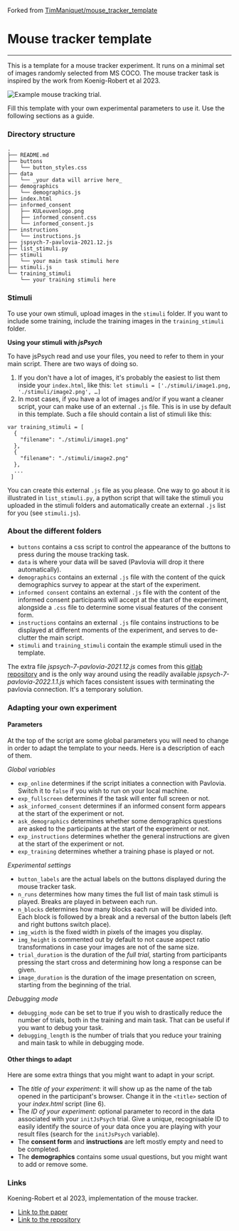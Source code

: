 Forked from [TimManiquet/mouse_tracker_template](https://github.com/TimManiquet/mouse_tracker_template)

# Mouse tracker template
------------------------

This is a template for a mouse tracker experiment. It runs on a minimal set of images randomly selected from MS COCO. The mouse tracker task is inspired by the work from Koenig-Robert et al 2023.


![Example mouse tracking trial.](https://github.com/TimManiquet/mouse_tracker_template/blob/main/illustrations/example_trial.gif)


Fill this template with your own experimental parameters to use it. Use the following sections as a guide.

### Directory structure

```
.
├── README.md
├── buttons
│   └── button_styles.css
├── data
│   └── _your data will arrive here_
├── demographics
│   └── demographics.js
├── index.html
├── informed_consent
│   ├── KULeuvenlogo.png
│   ├── informed_consent.css
│   └── informed_consent.js
├── instructions
│   └── instructions.js
├── jspsych-7-pavlovia-2021.12.js
├── list_stimuli.py
├── stimuli
│   └── your main task stimuli here
├── stimuli.js
└── training_stimuli
    └── your training stimuli here
```

### Stimuli

To use your own stimuli, upload images in the `stimuli` folder. If you want to include some training, include the training images in the `training_stimuli` folder.

**Using your stimuli with _jsPsych_**

To have jsPsych read and use your files, you need to refer to them in your main script. There are two ways of doing so.

1. If you don't have a lot of images, it's probably the easiest to list them inside your `index.html`, like this:
```let stimuli = ['./stimuli/image1.png, './stimuli/image2.png', …]```
1. In most cases, if you have a lot of images and/or if you want a cleaner script, your can make use of an external `.js` file. This is in use by default in this template. Such a file should contain a list of stimuli like this:
```
var training_stimuli = [
  {
    "filename": "./stimuli/image1.png"
  },
  {
    "filename": "./stimuli/image2.png"
  },
  ...
 ]
```

You can create this external `.js` file as you please. One way to go about it is illustrated in `list_stimuli.py`, a python script that will take the stimuli you uploaded in the stimuli folders and automatically create an external `.js` list for you (see `stimuli.js`).


### About the different folders

- `buttons` contains a css script to control the appearance of the buttons to press during the mouse tracking task.
- `data` is where your data will be saved (Pavlovia will drop it there automatically).
- `demographics` contains an external `.js` file with the content of the quick demographics survey to appear at the start of the experiment.
- `informed consent` contains an external `.js` file with the content of the informed consent participants will accept at the start of the experiment, alongside a `.css` file to determine some visual features of the consent form.
- `instructions` contains an external `.js` file contains instructions to be displayed at different moments of the experiment, and serves to de-clutter the main script.
- `stimuli` and `training_stimuli` contain the example stimuli used in the template.


The extra file *jspsych-7-pavlovia-2021.12.js* comes from this [gitlab repository](https://gitlab.pavlovia.org/shir/jsPsych_SimpleReactionTime/blob/master/jspsych-7-pavlovia-2021.12.js) and is the only way around using the readily available *jspsych-7-pavlovia-2022.1.1.js*
which faces consistent issues with terminating the pavlovia connection. It's a temporary solution.


### Adapting your own experiment

#### Parameters

At the top of the script are some global parameters you will need to change in order to adapt the template to your needs. Here is a description of each of them.

*Global variables*
- `exp_online` determines if the script initiates a connection with Pavlovia. Switch it to `false` if you wish to run on your local machine.
- `exp_fullscreen` determines if the task will enter full screen or not.
- `ask_informed_consent` determines if an informed consent form appears at the start of the experiment or not.
- `ask_demographics` determines whether some demographics questions are asked to the participants at the start of the experiment or not.
- `exp_instructions` determines whether the general instructions are given at the start of the experiment or not.
- `exp_training` determines whether a training phase is played or not.

*Experimental settings*
- `button_labels` are the actual labels on the buttons displayed during the mouse tracker task.
- `n_runs` determines how many times the full list of main task stimuli is played. Breaks are played in between each run.
- `n_blocks` determines how many blocks each run will be divided into. Each block is followed by a break and a reversal of the button labels (left and right buttons switch place).
- `img_width` is the fixed width in pixels of the images you display.
- `img_height` is commented out by default to not cause aspect ratio transformations in case your images are not of the same size.
- `trial_duration` is the duration of the _full trial_, starting from participants pressing the start cross and determining how long a response can be given.
- `image_duration` is the duration of the image presentation on screen, starting from the beginning of the trial.

*Debugging mode*
- `debugging_mode` can be set to true if you wish to drastically reduce the number of trials, both in the training and main task. That can be useful if you want to debug your task.
- `debugging_length` is the number of trials that you reduce your training and main task to while in debugging mode.


#### Other things to adapt

Here are some extra things that you might want to adapt in your script.

 - The *title of your experiment*: it will show up as the name of the tab opened in the participant's browser. Change it in the `<title>` section of your *index.html* script (line 6).
 - The *ID of your experiment*: optional parameter to record in the data associated with your `initJsPsych` trial. Give a unique, recognisable ID to easily identify the source of your data once you are playing with your result files (search for the `initJsPsych` variable).
 - The **consent form** and **instructions** are left mostly empty and need to be completed.
 - The **demographics** contains some usual questions, but you might want to add or remove some.

### Links

Koening-Robert et al 2023, implementation of the mouse tracker.
 - [Link to the paper](https://www.biorxiv.org/content/10.1101/2023.03.15.532848v1)
 - [Link to the repository](https://osf.io/9g4rz/)
